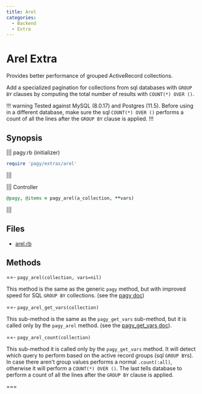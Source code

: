 ```yaml
---
title: Arel
categories:
  - Backend
  - Extra
---
```


# Arel Extra

Provides better performance of grouped ActiveRecord collections.

Add a specialized pagination for collections from sql databases with `GROUP BY` clauses by computing the total number of results
with `COUNT(*) OVER ()`.

!!! warning
Tested against MySQL (8.0.17) and Postgres (11.5).
Before using in a different database, make sure the sql `COUNT(*) OVER ()` performs a count of all the lines after the `GROUP BY`
clause is applied.
!!!

## Synopsis

||| pagy.rb (initializer)

```ruby
require 'pagy/extras/arel'
```

|||

||| Controller

```ruby
@pagy, @items = pagy_arel(a_collection, **vars)
```

|||

## Files

- [arel.rb](https://github.com/ddnexus/pagy/blob/master/lib/pagy/extras/arel.rb)

## Methods

==- `pagy_arel(collection, vars=nil)`

This method is the same as the generic `pagy` method, but with improved speed for SQL `GROUP BY` collections. (see
the [pagy doc](/docs/api/backend.md#pagy-collection-vars-nil))

==- `pagy_arel_get_vars(collection)`

This sub-method is the same as the `pagy_get_vars` sub-method, but it is called only by the `pagy_arel` method. (see
the [pagy_get_vars doc](/docs/api/backend.md#pagy-get-vars-collection-vars)).

==- `pagy_arel_count(collection)`

This sub-method it is called only by the `pagy_get_vars` method. It will detect which query to perform based on the active record
groups (sql `GROUP BY`s). In case there aren't group values performs a normal `.count(:all)`, otherwise it will perform
a `COUNT(*) OVER ()`. The last tells database to perform a count of all the lines after the `GROUP BY` clause is applied.

===
